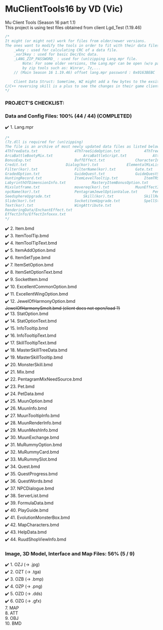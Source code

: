 # MuClientTools16 by VD (Vic)
Mu Client Tools (Season 16 part 1.1)  
This project is using test files obtained from client Lgd_Test (1.19.46)

```cpp
/*
It might (or might not) work for files from older/newer versions. 
The ones want to modify the tools in order to fit with their data files should check:
	_wkey : used for calculating CRC of a data file.
	_xor3key : used for basic Dec/Enc data.
	_LANG_ZIP_PASSWORD_ : used for (un)zipping Lang.mpr file. 
		Note: For some older versions, the Lang.mpr can be open (w/o password) 
		by zip tools such as: Winrar, 7z,...
    // (Main Season 16 1.19.46) offset lang.mpr password : 0x0163BEBC
    
	Client Data Struct: Sometime, WZ might add a few bytes to the exsiting. 
C/C++ reversing skill is a plus to see the changes in their game client.
*/
```

### PROJECT'S CHECKLIST:

### Data and Config Files: 100% (44 / 44) (COMPLETED)
:heavy_check_mark:	1.	Lang.mpr  
  
```cpp
/*
(7z.dll is required for (un)zipping)
The file is an archive of most newly updated data files as listed below:
4ThTreeData.txt					4ThTreeSideOption.txt			4ThTreeSkillTooltip.txt
ArcaBattleBootyMix.txt				ArcaBattleScript.txt			AttributeVariation.txt
BonusExp.txt					BuffEffect.txt				CharacterInfoSetup.txt
Credit.txt					Dialog(kor).txt				ElementalMixList.txt
Filter(kor).txt					FilterName(kor).txt			Gate.txt
GradedOption.txt				GuideQuest.txt				GuideQuestString(Kor).txt
HuntingRecord.txt				ItemLevelTooltip.txt			ItemTRSData.txt
LabyrinthOfDimensionInfo.txt			MasteryItemBonusOption.txt		MBoxShop(kor).txt
Mixslotframe.txt				movereq(kor).txt			MuunEffectInfo.txt
npcName(kor).txt				PentagramJewelOptionValue.txt		PentagramOption.txt
SeedsphereUpgrade.txt				Skill(kor).txt				SkillRequire.txt
Slide(kor).txt					SocketitemUpgrade.txt			SpellStone.txt
Text(kor).txt					WingAttribute.txt
RenderingData/EnchantEffect.txt
EffectInfo/EffectInfoxxx.txt
*/
```
  

:heavy_check_mark:	2.	Item.bmd  
:heavy_check_mark:	3.	ItemToolTip.bmd  
:heavy_check_mark:	4.	ItemToolTipText.bmd  
:heavy_check_mark:	5.	ItemAddOption.bmd  
:heavy_check_mark:	6.	ItemSetType.bmd  
:heavy_check_mark:	7.	ItemSetOption.bmd  
:heavy_check_mark:	8.	ItemSetOptionText.bmd  
:heavy_check_mark:	9.	SocketItem.bmd  
:heavy_check_mark:	10.	ExcellentCommonOption.bmd  
:heavy_check_mark:	11.	ExcellentWingOption.bmd  
:heavy_check_mark:	12.	JewelOfHarmonyOption.bmd  
~~JewelOfHarmonySmelt.bmd (client does not open/load ?)~~  
:heavy_check_mark:	13.	StatOption.bmd  
:heavy_check_mark:	14.	StatOptionText.bmd  
:heavy_check_mark:	15.	InfoTooltip.bmd  
:heavy_check_mark:	16.	InfoTooltipText.bmd  
:heavy_check_mark:	17.	SkillTooltipText.bmd  
:heavy_check_mark:	18.	MasterSkillTreeData.bmd  
:heavy_check_mark:	19.	MasterSkillTooltip.bmd  
:heavy_check_mark:	20.	MonsterSkill.bmd  
:heavy_check_mark:	21.	Mix.bmd  
:heavy_check_mark:	22.	PentagramMixNeedSource.bmd  
:heavy_check_mark:	23.	Pet.bmd  
:heavy_check_mark:	24.	PetData.bmd  
:heavy_check_mark:	25.	MuunOption.bmd  
:heavy_check_mark:	26.	MuunInfo.bmd  
:heavy_check_mark:	27.	MuunTooltipInfo.bmd  
:heavy_check_mark:	28.	MuunRenderInfo.bmd  
:heavy_check_mark:	29.	MuunMeshInfo.bmd  
:heavy_check_mark:	30.	MuunExchange.bmd  
:heavy_check_mark:	31.	MuRummyOption.bmd  
:heavy_check_mark:	32.	MuRummyCard.bmd  
:heavy_check_mark:	33.	MuRummySlot.bmd  
:heavy_check_mark:	34.	Quest.bmd  
:heavy_check_mark:	35.	QuestProgress.bmd  
:heavy_check_mark:	36.	QuestWords.bmd  
:heavy_check_mark:	37.	NPCDialogue.bmd  
:heavy_check_mark:	38.	ServerList.bmd  
:heavy_check_mark:	39.	FormulaData.bmd  
:heavy_check_mark:	40.	PlayGuide.bmd  
:heavy_check_mark:	41.	EvolutionMonsterBox.bmd  
:heavy_check_mark:	42.	MapCharacters.bmd  
:heavy_check_mark:	43.	HelpData.bmd  
:heavy_check_mark:	44.	RuudShopViewInfo.bmd  

### Image, 3D Model, Interface and Map Files: 56% (5 / 9)
:heavy_check_mark:	1.	OZJ	(-> .jpg)  
:heavy_check_mark:	2.	OZT	(-> .tga)  
:heavy_check_mark:	3.	OZB (-> .bmp)  
:heavy_check_mark:	4.	OZP (-> .png)  
:heavy_check_mark:	5.	OZD	(-> .dds)  
:heavy_check_mark:	6.	OZG	(-> .gfx)  
7.	MAP  
8.	ATT  
9.	OBJ  
10.	BMD  
